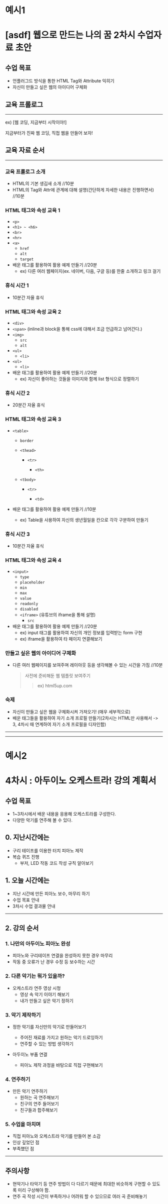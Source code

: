 # 예시1
 
# [asdf] 웹으로 만드는 나의 꿈 2차시 수업자료 초안

## 수업 목표
- 언플러그드 방식을 통한 HTML Tag와 Attribute 익히기
- 자신이 만들고 싶은 웹의 아이디어 구체화

## 교육 프롤로그
------------------

ex) 
[웹 코딩, 지금부터 시작이야!]

지금부터가 진짜 웹 코딩, 직접 웹을 만들어 보자!


## 교육 자료 순서
------------------

### 교육 프롤로그 소개

- HTML의 기본 생김새 소개   //10분
- HTML의 Tag와 Attr에 관계에 대해 설명(간단하게 자세한 내용은 진행하면서)   //10분

### HTML 태그와 속성 교육 1

* `<p>` 
* `<h1> ~ <h6>`
* `<br>`
* `<hr>`
* `<a>`
  * `href`
  * `alt`
  * `target`
* 배운 태그를 활용하여 활용 예제 만들기   //20분
  * ex) 다른 여러 웹페이지(ex. 네이버, 다음, 구글 등)를 한줄 소개하고 링크 걸기



### 휴식 시간 1

* 10분간 자율 휴식



### HTML 태그와 속성 교육 2

* `<div>`
* `<span>` (inline과 block을 통해 css에 대해서 조금 언급하고 넘어간다.)
* `<img>`
  * `src`
  * `alt`
* `<ul>`
  * `<li>`
* `<ol>`
  * `<li>`
* 배운 태그를 활용하여 활용 예제 만들기   //20분
  * ex) 자신이 좋아하는 것들을 이미지와 함께 list 형식으로 정렬하기



### 휴식 시간 2

* 20분간 자율 휴식



### HTML 태그와 속성 교육 3


* `<table>`

  * `border`
  * `<thead>`

    * `<tr>`

      * `<th>`
  * `<tbody>`

    * `<tr>`

      * `<td>`
* 배운 태그를 활용하여 활용 예제 만들기   //10분

  * ex) Table을 사용하여 자신의 생년월일을 칸으로 각각 구분하여 만들기



### 휴식 시간 3

* 10분간 자율 휴식



### HTML 태그와 속성 교육 4

* `<input>`
  - `type`
  - `placeholder`
  - `min`
  - `max`
  - `value`
  - `readonly`
  - `disabled`
  * `<iframe>` (유튜브의 iframe을 통해 설명)
    - `src`
* 배운 태그를 활용하여 활용 예제 만들기   //20분
  * ex) input 태그를 활용하여 자신의 개인 정보를 입력받는 form 구현
  * ex) iframe을 활용하여 타 페이지 연결해보기

### 만들고 싶은 웹의 아이디어 구체화

-  다른 여러 웹페이지를 보여주며 레이아웃 등을 생각해볼 수 있는 시간을 가짐   //10분
    > 사전에 준비해둔 웹 템플릿 보여주기
    >
    > > ex) html5up.com

### 숙제

* 자신이 만들고 싶은 웹을 구체화시켜 가져오기! (매우 세부적으로)
* 배운 태그들을 활용하여 자기 소개 프로필 만들기(2차시는 HTML만 사용해서 -> 3, 4차시 때 연계하여 자기 소개 프로필을 디자인함)

----------------------------------
----------------------------------
# 예시2

# 4차시 : 아두이노 오케스트라! 강의 계획서

## 수업 목표

- 1~3차시에서 배운 내용을 응용해 오케스트라를 구성한다.
- 다양한 악기를 연주해 볼 수 있다.

## 0. 지난시간에는

- 구리 테이프를 이용한 터치 피아노 제작
- 복습 퀴즈 진행
  - 부저, LED 작동 코드 작성 규칙 알아보기

## 1. 오늘 시간에는

- 지난 시간에 만든 피아노 보수, 마무리 하기
- 수업 목표 안내
- 3차시 수업 결과물 안내

------

## 2. 강의 순서

### 1. 나만의 아두이노 피아노 완성

- 피아노와 구리테이프 연결을 완성하지 못한 경우 마무리
- 작동 중 오류가 난 경우 수정 등 보수하는 시간

### 2. 다른 악기는 뭐가 있을까?

- 오케스트라 연주 영상 시청
  - 영상 속 악기 이야기 해보기
  - 내가 만들고 싶은 악기 정하기

### 3. 악기 제작하기

- 정한 악기를 자신만의 악기로 만들어보기
  - 주어진 재료를 가지고 원하는 악기 드로잉하기
  - 연주할 수 있는 방법 생각하기

- 아두이노 부품 연결
  - 피아노 제작 과정을 바탕으로 직접 구현해보기

### 4. 연주하기

- 만든 악기 연주하기
  - 원하는 곡 연주해보기
  - 친구의 연주 들어보기
  - 친구들과 합주해보기

### 5. 수업을 마치며

- 직접 피아노와 오케스트라 악기를 만들어 본 소감
- 인상 깊었던 점
- 부족했던 점

------

## 주의사항

- 현악기나 타악기 등 연주 방법이 다 다르기 때문에 최대한 비슷하게 구현할 수 있도록 미리 구상해야 함.
- 연주 곡 작성 시간이 부족하거나 어려워 할 수 있으므로 여러 곡 준비해놓기

